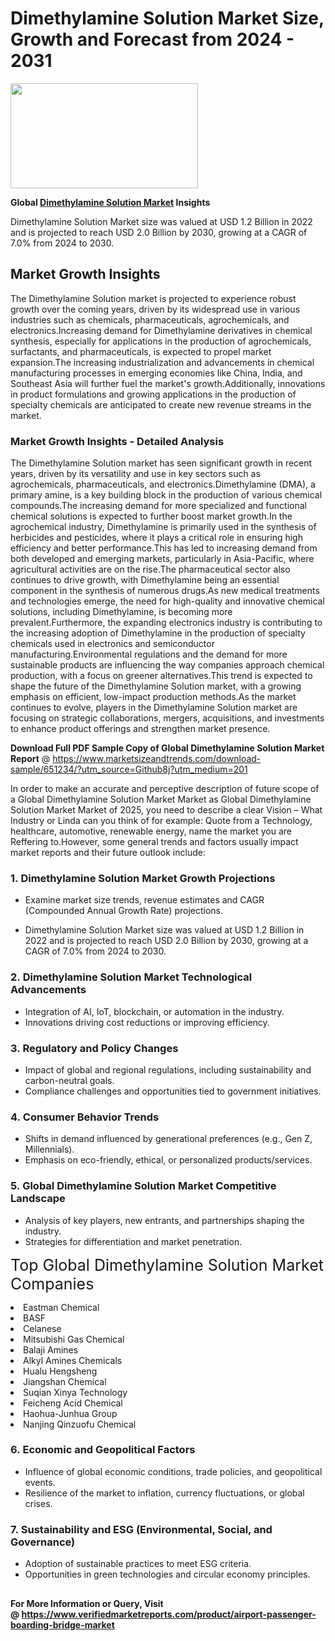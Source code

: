 <H1>Dimethylamine Solution Market Size, Growth and Forecast from 2024 - 2031</H1><img class="aligncenter size-medium wp-image-584254" src="https://thirdeyenews.in/wp-content/uploads/2024/09/Global-Market-Research-300x168.jpeg" alt="" width="300" height="168" /><p><strong>Global&nbsp;<a href="https://www.marketsizeandtrends.com/download-sample/651234/?utm_source=Github8j?utm_medium=201">Dimethylamine Solution Market</a> Insights</strong></p><p>Dimethylamine Solution Market size was valued at USD 1.2 Billion in 2022 and is projected to reach USD 2.0 Billion by 2030, growing at a CAGR of 7.0% from 2024 to 2030.</p><p><h2>Market Growth Insights</h2> The Dimethylamine Solution market is projected to experience robust growth over the coming years, driven by its widespread use in various industries such as chemicals, pharmaceuticals, agrochemicals, and electronics.Increasing demand for Dimethylamine derivatives in chemical synthesis, especially for applications in the production of agrochemicals, surfactants, and pharmaceuticals, is expected to propel market expansion.The increasing industrialization and advancements in chemical manufacturing processes in emerging economies like China, India, and Southeast Asia will further fuel the market's growth.Additionally, innovations in product formulations and growing applications in the production of specialty chemicals are anticipated to create new revenue streams in the market. <h3>Market Growth Insights - Detailed Analysis</h3> The Dimethylamine Solution market has seen significant growth in recent years, driven by its versatility and use in key sectors such as agrochemicals, pharmaceuticals, and electronics.Dimethylamine (DMA), a primary amine, is a key building block in the production of various chemical compounds.The increasing demand for more specialized and functional chemical solutions is expected to further boost market growth.In the agrochemical industry, Dimethylamine is primarily used in the synthesis of herbicides and pesticides, where it plays a critical role in ensuring high efficiency and better performance.This has led to increasing demand from both developed and emerging markets, particularly in Asia-Pacific, where agricultural activities are on the rise.The pharmaceutical sector also continues to drive growth, with Dimethylamine being an essential component in the synthesis of numerous drugs.As new medical treatments and technologies emerge, the need for high-quality and innovative chemical solutions, including Dimethylamine, is becoming more prevalent.Furthermore, the expanding electronics industry is contributing to the increasing adoption of Dimethylamine in the production of specialty chemicals used in electronics and semiconductor manufacturing.Environmental regulations and the demand for more sustainable products are influencing the way companies approach chemical production, with a focus on greener alternatives.This trend is expected to shape the future of the Dimethylamine Solution market, with a growing emphasis on efficient, low-impact production methods.As the market continues to evolve, players in the Dimethylamine Solution market are focusing on strategic collaborations, mergers, acquisitions, and investments to enhance product offerings and strengthen market presence.</p><p><span class=""><strong>Download Full PDF Sample Copy of Global Dimethylamine Solution Market Report</strong> @ <a href="https://www.marketsizeandtrends.com/download-sample/651234/?utm_source=Github8j?utm_medium=201" target="_blank">https://www.marketsizeandtrends.com/download-sample/651234/?utm_source=Github8j?utm_medium=201</a></span></p><p>In order to make an accurate and perceptive description of future scope of a Global&nbsp;Dimethylamine Solution Market Market as Global&nbsp;Dimethylamine Solution Market Market of 2025, you need to describe a clear Vision &ndash; What Industry or Linda can you think of for example: Quote from a Technology, healthcare, automotive, renewable energy, name the market you are Reffering to.However, some general trends and factors usually impact market reports and their future outlook include:</p><h3>1.&nbsp;<strong>Dimethylamine Solution Market Growth Projections</strong></h3><ul><li>Examine market size trends, revenue estimates and CAGR (Compounded Annual Growth Rate) projections.</li><li><p>Dimethylamine Solution Market size was valued at USD 1.2 Billion in 2022 and is projected to reach USD 2.0 Billion by 2030, growing at a CAGR of 7.0% from 2024 to 2030.</p></li></ul><h3>2.&nbsp;<strong>Dimethylamine Solution Market Technological Advancements</strong></h3><ul><li>Integration of AI, IoT, blockchain, or automation in the industry.</li><li>Innovations driving cost reductions or improving efficiency.</li></ul><h3>3.&nbsp;<strong>Regulatory and Policy Changes</strong></h3><ul><li>Impact of global and regional regulations, including sustainability and carbon-neutral goals.</li><li>Compliance challenges and opportunities tied to government initiatives.</li></ul><h3>4.&nbsp;<strong>Consumer Behavior Trends</strong></h3><ul><li>Shifts in demand influenced by generational preferences (e.g., Gen Z, Millennials).</li><li>Emphasis on eco-friendly, ethical, or personalized products/services.</li></ul><h3>5.&nbsp;<strong>Global Dimethylamine Solution Market Competitive Landscape</strong></h3><ul><li>Analysis of key players, new entrants, and partnerships shaping the industry.</li><li>Strategies for differentiation and market penetration.</li></ul><p data-pm-slice="1 1 []"><span style="color: inherit; font-family: inherit; font-size: 25px;">Top Global Dimethylamine Solution Market Companies</span></p><div class="" data-test-id=""><p><li>Eastman Chemical</li><li> BASF</li><li> Celanese</li><li> Mitsubishi Gas Chemical</li><li> Balaji Amines</li><li> Alkyl Amines Chemicals</li><li> Hualu Hengsheng</li><li> Jiangshan Chemical</li><li> Suqian Xinya Technology</li><li> Feicheng Acid Chemical</li><li> Haohua-Junhua Group</li><li> Nanjing Qinzuofu Chemical</li></p></div><h3>6.&nbsp;<strong>Economic and Geopolitical Factors</strong></h3><ul><li>Influence of global economic conditions, trade policies, and geopolitical events.</li><li>Resilience of the market to inflation, currency fluctuations, or global crises.</li></ul><h3>7.&nbsp;<strong>Sustainability and ESG (Environmental, Social, and Governance)</strong></h3><ul><li>Adoption of sustainable practices to meet ESG criteria.</li><li>Opportunities in green technologies and circular economy principles.</li></ul><h2><strong style="font-size: 14px;">For More Information or Query, Visit @&nbsp;</strong><a style="background-color: #ffffff; font-size: 14px;" href="https://www.marketsizeandtrends.com/report/dimethylamine-solution-market/" target="_blank">https://www.verifiedmarketreports.com/product/airport-passenger-boarding-bridge-market</a></h2>